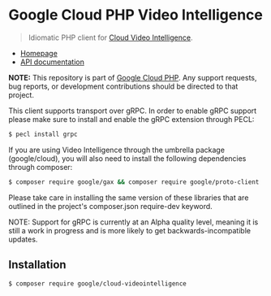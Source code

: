 # Google Cloud PHP Video Intelligence

> Idiomatic PHP client for [Cloud Video Intelligence](https://cloud.google.com/video-intelligence/).

* [Homepage](http://googlecloudplatform.github.io/google-cloud-php)
* [API documentation](http://googlecloudplatform.github.io/google-cloud-php/#/docs/cloud-videointelligence/latest/readme)

**NOTE:** This repository is part of [Google Cloud PHP](https://github.com/googlecloudplatform/google-cloud-php). Any
support requests, bug reports, or development contributions should be directed to
that project.

This client supports transport over gRPC. In order to enable gRPC support please make sure to install and enable
the gRPC extension through PECL:

```sh
$ pecl install grpc
```

If you are using Video Intelligence through the umbrella package (google/cloud),
you will also need to install the following dependencies through composer:

```sh
$ composer require google/gax && composer require google/proto-client
```

Please take care in installing the same version of these libraries that are
outlined in the project's composer.json require-dev keyword.

NOTE: Support for gRPC is currently at an Alpha quality level, meaning it is still
a work in progress and is more likely to get backwards-incompatible updates.

## Installation

```
$ composer require google/cloud-videointelligence
```

